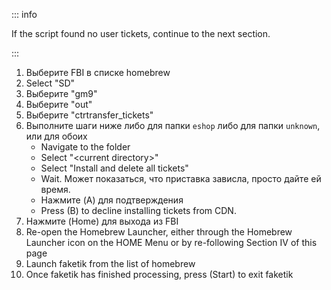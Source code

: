 ::: info

If the script found no user tickets, continue to the next section.

:::

1. Выберите FBI в списке homebrew
2. Select "SD"
3. Выберите "gm9"
4. Выберите "out"
5. Выберите "ctrtransfer_tickets"
6. Выполните шаги ниже либо для папки `eshop` либо для папки `unknown`, или для обоих
    - Navigate to the folder
    - Select "\<current directory>"
    - Select "Install and delete all tickets"
    - Wait. Может показаться, что приставка зависла, просто дайте ей время.
    - Нажмите (A) для подтверждения
    - Press (B) to decline installing tickets from CDN.
7. Нажмите (Home) для выхода из FBI
8. Re-open the Homebrew Launcher, either through the Homebrew Launcher icon on the HOME Menu or by re-following Section IV of this page
9. Launch faketik from the list of homebrew
10. Once faketik has finished processing, press (Start) to exit faketik

